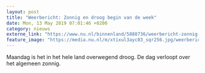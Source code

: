 ```yaml
---
layout: post
title: "Weerbericht: Zonnig en droog begin van de week"
date: Mon, 13 May 2019 07:01:46 +0200
category: nieuws
externe_link: "https://www.nu.nl/binnenland/5888736/weerbericht-zonnig-en-droog-begin-van-de-week.html"
feature_image: "https://media.nu.nl/m/xtixul3ayc83_sqr256.jpg/weerbericht-zonnig-en-droog-begin-van-de-week.jpg"
---
```


Maandag is het in het hele land overwegend droog. De dag verloopt over het algemeen zonnig.
